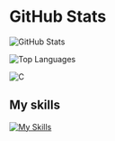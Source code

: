# GitHub Stats

![GitHub Stats](https://github-readme-stats.vercel.app/api?username=enihma&show_icons=true&theme=radical)

![Top Languages](https://github-readme-stats.vercel.app/api/top-langs/?username=enihma&layout=compact&theme=radical)

![C](https://img.shields.io/badge/C-00599C?style=for-the-badge&logo=c&logoColor=white)

## My skills
[![My Skills](https://skillicons.dev/icons?i=c,cpp)](https://skillicons.dev)
